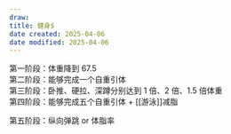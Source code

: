 ```yaml
---
draw:
title: 健身$
date created: 2025-04-06
date modified: 2025-04-06
---
```


第一阶段：体重降到 67.5  
第二阶段：能够完成一个自重引体  
第三阶段：卧推、硬拉、深蹲分别达到 1 倍、2 倍、1.5 倍体重  
第四阶段：能够完成五个自重引体  + [[游泳]]减脂

第五阶段：纵向弹跳 or 体脂率
